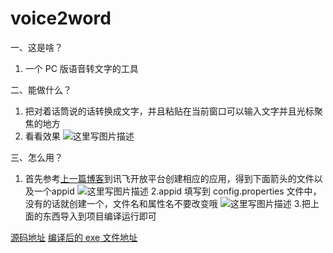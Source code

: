 # voice2word
一、这是啥？

 1. 一个 PC 版语音转文字的工具

二、能做什么？

 1. 把对着话筒说的话转换成文字，并且粘贴在当前窗口可以输入文字并且光标聚焦的地方
 2. 看看效果
![这里写图片描述](https://img-blog.csdn.net/20180821180555829?watermark/2/text/aHR0cHM6Ly9ibG9nLmNzZG4ubmV0L29jcDExNA==/font/5a6L5L2T/fontsize/400/fill/I0JBQkFCMA==/dissolve/70)
 
三、怎么用？
	 
 1. 首先参考[上一篇博客](https://blog.csdn.net/ocp114/article/details/81911041)到讯飞开放平台创建相应的应用，得到下面箭头的文件以及一个appid
 ![这里写图片描述](https://img-blog.csdn.net/20180821180933573?watermark/2/text/aHR0cHM6Ly9ibG9nLmNzZG4ubmV0L29jcDExNA==/font/5a6L5L2T/fontsize/400/fill/I0JBQkFCMA==/dissolve/70)
2.appid 填写到 config.properties 文件中，没有的话就创建一个，文件名和属性名不要改变哦
	 ![这里写图片描述](https://img-blog.csdn.net/20180821181205754?watermark/2/text/aHR0cHM6Ly9ibG9nLmNzZG4ubmV0L29jcDExNA==/font/5a6L5L2T/fontsize/400/fill/I0JBQkFCMA==/dissolve/70)
	 3.把上面的东西导入到项目编译运行即可
	
[源码地址](https://github.com/wongtp/voice2word)
[编译后的 exe 文件地址](https://download.csdn.net/download/ocp114/10618249)
